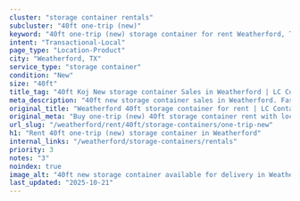 ```yaml
---
cluster: "storage container rentals"
subcluster: "40ft one-trip (new)"
keyword: "40ft one-trip (new) storage container for rent Weatherford, TX"
intent: "Transactional-Local"
page_type: "Location-Product"
city: "Weatherford, TX"
service_type: "storage container"
condition: "New"
size: "40ft"
title_tag: "40ft Koj New storage container Sales in Weatherford | LC Container"
meta_description: "40ft new storage container sales in Weatherford. Fast delivery, competitive pricing. Serving storage containers area. Quote ID: 27P. Call (214) 524-4168 for your free quote today."
original_title: "Weatherford 40ft storage container for rent | LC Container"
original_meta: "Buy one-trip (new) 40ft storage container rent with local delivery in Weatherford, TX. LC Container — local Since 2003. Request a fast quote today."
url_slug: "/weatherford/rent/40ft/storage-containers/one-trip-new"
h1: "Rent 40ft one-trip (new) storage container in Weatherford"
internal_links: "/weatherford/storage-containers/rentals"
priority: 3
notes: "3"
noindex: true
image_alt: "40ft new storage container available for delivery in Weatherford"
last_updated: "2025-10-21"
---
```


<!-- TODO: Add unique city/inventory copy, images, and internal links here. -->
